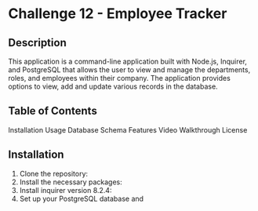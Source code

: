 # Challenge 12 - Employee Tracker

## Description
This application is a command-line application built with Node.js, Inquirer, and PostgreSQL that allows the user to view and manage the departments, roles, and employees within their company. The application provides options to view, add and update various records in the database.

## Table of Contents
Installation
Usage
Database Schema
Features
Video Walkthrough
License

## Installation
1. Clone the repository:
2. Install the necessary packages:
3. Install inquirer version 8.2.4:
4. Set up your PostgreSQL database and 